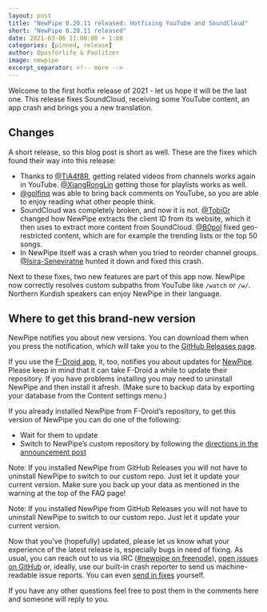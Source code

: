 ```yaml
---
layout: post
title: "NewPipe 0.20.11 released: Hotfixing YouTube and SoundCloud"
short: "NewPipe 0.20.11 released"
date: 2021-03-06 11:00:00 + 1:00
categories: [pinned, release]
author: Opusforlife & Poolitzer
image: newpipe
excerpt_separator: <!-- more -->
---
```


Welcome to the first hotfix release of 2021 - let us hope it will be the last one. This release fixes SoundCloud, receiving some YouTube content, an app crash and brings you a new translation.

<!-- more -->

## Changes

A short release, so this blog post is short as well. These are the fixes which found their way into this release:

* Thanks to [@TiA4f8R](https://github.com/TiA4f8R), getting related videos from channels works again in YouTube. [@XiangRongLin](https://github.com/XiangRongLin) getting those for playlists works as well.
* [@golfinq](https://github.com/golfinq) was able to bring back comments on YouTube, so you are able to enjoy reading what other people think.
* SoundCloud was completely broken, and now it is not. [@TobiGr](https://github.com/TobiGr) changed how NewPipe extracts the client ID from its website, which it then uses to extract more content from SoundCloud. [@B0pol](https://github.com/B0pol) fixed geo-restricted content, which are for example the trending lists or the top 50 songs.
* In NewPipe itself was a crash when you tried to reorder channel groups. [@Isira-Seneviratne](https://github.com/Isira-Seneviratne) hunted it down and fixed this crash.

Next to these fixes, two new features are part of this app now. NewPipe now correctly resolves custom subpaths from YouTube like <code>/watch</code> or <code>/w/</code>. Northern Kurdish speakers can enjoy NewPipe in their language.

## Where to get this brand-new version

NewPipe notifies you about new versions. You can download them when you press the notification, which will take you to the [GitHub Releases page](https://github.com/TeamNewPipe/NewPipe/releases).

If you use the [F-Droid app](https://f-droid.org/), it, too, notifies you about updates for [NewPipe](https://f-droid.org/packages/org.schabi.newpipe/).
Please keep in mind that it can take F-Droid a while to update their repository. If you have problems installing you may need to uninstall NewPipe and then install it afresh. (Make sure to backup data by exporting your database from the Content settings menu.)

If you already installed NewPipe from F-Droid’s repository, to get this version of NewPipe you can do one of the following:

* Wait for them to update
* Switch to NewPipe’s custom repository by following the [directions in the announcement post](https://newpipe.net/blog/announcement/f-droid/pinned/f-droid-repo/)

Note: If you installed NewPipe from GitHub Releases you will not have to uninstall NewPipe to switch to our custom repo. Just let it update your current version.
Make sure you back up your data as mentioned in the warning at the top of the FAQ page!

Note: If you installed NewPipe from GitHub Releases you will not have to uninstall NewPipe to switch to our custom repo. Just let it update your current version.

Now that you've (hopefully) updated, please let us know what your experience of the latest release is, especially bugs in need of fixing. As usual, you can reach out to us via IRC ([#newpipe on freenode](https://webchat.freenode.net/?channels=newpipe)), [open issues on GitHub](https://github.com/TeamNewPipe/NewPipe/issues/new) or, ideally, use our built-in crash reporter to send us machine-readable issue reports. You can even [send in fixes](https://github.com/TeamNewPipe/NewPipe/blob/dev/.github/CONTRIBUTING.md#bug-fixing) yourself.

If you have any other questions feel free to post them in the comments here and someone will reply to you.
